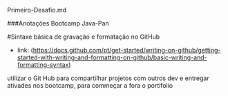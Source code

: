 Primeiro-Desafio.md

###Anotações Bootcamp Java-Pan 

#Sintaxe básica de gravação e formatação no GitHub

- link: 
(https://docs.github.com/pt/get-started/writing-on-github/getting-started-with-writing-and-formatting-on-github/basic-writing-and-formatting-syntax)

utilizar o Git Hub para compartilhar projetos com outros dev e entregar ativades nos bootcamp, para commeçar a fora o portifolio
 
